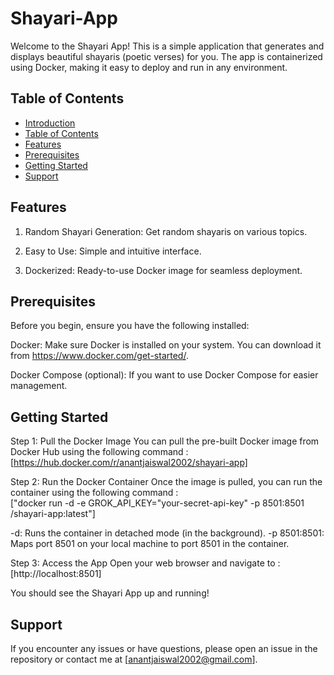 # Shayari-App    

Welcome to the Shayari App! This is a simple application that generates and displays beautiful shayaris (poetic verses) for you. The app is containerized using Docker, making it easy to deploy and run in any environment.

## Table of Contents

- [Introduction](#Shayari-App)
- [Table of Contents](#table-of-contents)
- [Features](#Features)
- [Prerequisites](#prerequisites)
- [Getting Started](#getting-started)
- [Support](#Support)

## Features
1. Random Shayari Generation: Get random shayaris on various topics.

2. Easy to Use: Simple and intuitive interface.

3. Dockerized: Ready-to-use Docker image for seamless deployment.

## Prerequisites

Before you begin, ensure you have the following installed:

Docker: Make sure Docker is installed on your system. You can download it from https://www.docker.com/get-started/.

Docker Compose (optional): If you want to use Docker Compose for easier management.

## Getting Started

Step 1: Pull the Docker Image
You can pull the pre-built Docker image from Docker Hub using the following command : <br>[https://hub.docker.com/r/anantjaiswal2002/shayari-app]

Step 2: Run the Docker Container
Once the image is pulled, you can run the container using the following command : <br>["docker run -d -e GROK_API_KEY="your-secret-api-key" -p 8501:8501 <your-dockerhub-username>/shayari-app:latest"]

 -d: Runs the container in detached mode (in the background).
 -p 8501:8501: Maps port 8501 on your local machine to port 8501 in the container.

Step 3: Access the App
Open your web browser and navigate to :  [http://localhost:8501]

You should see the Shayari App up and running!

## Support

If you encounter any issues or have questions, please open an issue in the repository or contact me at [anantjaiswal2002@gmail.com].
